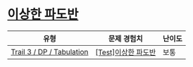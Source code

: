 # [이상한 파도반](https://en.codetree.ai/trails/complete/curated-cards/test-dp-padovan-wrong)

|유형|문제 경험치|난이도|
|---|---|---|
|[Trail 3 / DP / Tabulation](https://www.codetree.ai/trail-info/novice-high/)|[[Test]이상한 파도반](https://www.codetree.ai/trails/complete/curated-cards/test-dp-padovan-wrong/)|보통|

